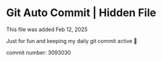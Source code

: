 # Git Auto Commit | Hidden File

This file was added Feb 12, 2025

Just for fun and keeping my daily git commit active 🤪

commit number: 3093030
